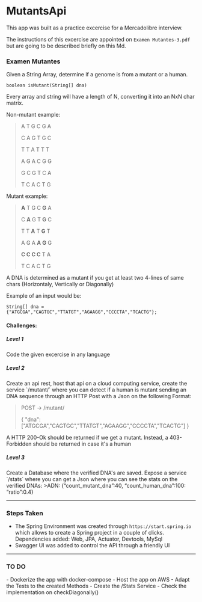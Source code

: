 <H1>MutantsApi</H1>

This app was built as a practice excercise for a Mercadolibre interview.

The instructions of this excercise are appointed on `Examen Mutantes-3.pdf` but are going to be described briefly on this Md.

<H3>Examen Mutantes</H3>

Given a String Array, determine if a genome is from a mutant or a human.

`boolean isMutant(String[] dna)`

Every array and string will have a length of N, converting it into an NxN char matrix.

<H7>Non-mutant example:</H7>

>A T G C G A 
>
>C A G T G C 
>
>T T A T T T 
>
>A G A C G G 
>
>G C G T C A
>
>T C A C T G 

<H7>Mutant example:</H7>

>**A** T G C **G** A
>
>C **A** G T **G** C
>
>T T **A** T **G** T
>
>A G A **A** **G** G
>
>**C C C C** T A
>
>T C A C T G

A DNA is determined as a mutant if you get at least two 4-lines of same chars (Horizontaly, Vertically or Diagonally)

Example of an input would be:

`String[] dna = {"ATGCGA","CAGTGC","TTATGT","AGAAGG","CCCCTA","TCACTG"};`

<H4>Challenges:</H4>
<H5>Level 1</H5>
Code the given excercise in any language

<H5>Level 2</H5>
Create an api rest, host that api on a cloud computing service, create the service `/mutant/` where you can detect if a human is mutant sending an DNA sequence through an HTTP Post with a Json on the following Format:

>POST → /mutant/
>
>{
>"dna":["ATGCGA","CAGTGC","TTATGT","AGAAGG","CCCCTA","TCACTG"]
>}

A HTTP 200-Ok should be returned if we get a mutant. Instead, a 403-Forbidden should be returned in case it's a human

<H5>Level 3</H5>
Create a Database where the verified DNA's are saved.
Expose a service `/stats` where you can get a Json where you can see
the stats on the verified DNAs:
>ADN: {“count_mutant_dna”:40, “count_human_dna”:100: “ratio”:0.4}

---------------------------------------------------------

<H3>Steps Taken</H3>

- The Spring Environment was created through `https://start.spring.io`
which allows to create a Spring project in a couple of clicks.
Dependencies added: Web, JPA, Actuator, Devtools, MySql
- Swagger UI was added to control the API through a friendly UI
 
---------------------------------------------------------

<H3>TO DO</H3>
- Dockerize the app with docker-compose
- Host the app on AWS
- Adapt the Tests to the created Methods
- Create the /Stats Service
- Check the implementation on checkDiagonally()
